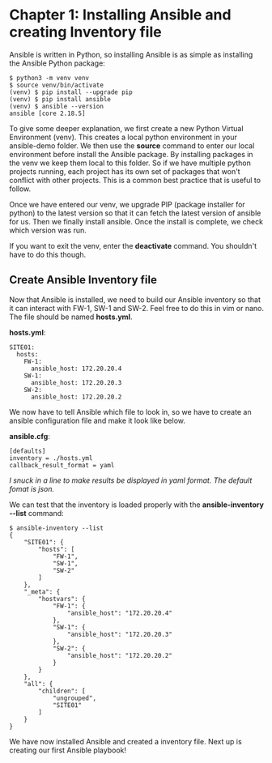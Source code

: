 # Chapter 1: Installing Ansible and creating Inventory file
Ansible is written in Python, so installing Ansible is as simple as installing the Ansible Python package:
```
$ python3 -m venv venv
$ source venv/bin/activate
(venv) $ pip install --upgrade pip
(venv) $ pip install ansible
(venv) $ ansible --version
ansible [core 2.18.5]
```

To give some deeper explanation, we first create a new Python Virtual Environment (venv). This creates a local python environment in your ansible-demo folder. We then use the **source** command to enter our local environment before install the Ansible package. By installing packages in the venv we keep them local to this folder. So if we have multiple python projects running, each project has its own set of packages that won't conflict with other projects. This is a common best practice that is useful to follow.

Once we have entered our venv, we upgrade PIP (package installer for python) to the latest version so that it can fetch the latest version of ansible for us. Then we finally install ansible. Once the install is complete, we check which version was run.

If you want to exit the venv, enter the **deactivate** command. You shouldn't have to do this though.

## Create Ansible Inventory file
Now that Ansible is installed, we need to build our Ansible inventory so that it can interact with FW-1, SW-1 and SW-2. Feel free to do this in vim or nano. The file should be named **hosts.yml**. 

**hosts.yml**:
```
SITE01:
  hosts:
    FW-1:
      ansible_host: 172.20.20.4
    SW-1:
      ansible_host: 172.20.20.3
    SW-2:
      ansible_host: 172.20.20.2
```

We now have to tell Ansible which file to look in, so we have to create an ansible configuration file and make it look like below.

**ansible.cfg**:
```
[defaults]
inventory = ./hosts.yml
callback_result_format = yaml
```
*I snuck in a line to make results be displayed in yaml format. The default fomat is json.*

We can test that the inventory is loaded properly with the **ansible-inventory --list** command:
```
$ ansible-inventory --list
{
    "SITE01": {
        "hosts": [
            "FW-1",
            "SW-1",
            "SW-2"
        ]
    },
    "_meta": {
        "hostvars": {
            "FW-1": {
                "ansible_host": "172.20.20.4"
            },
            "SW-1": {
                "ansible_host": "172.20.20.3"
            },
            "SW-2": {
                "ansible_host": "172.20.20.2"
            }
        }
    },
    "all": {
        "children": [
            "ungrouped",
            "SITE01"
        ]
    }
}
```

We have now installed Ansible and created a inventory file. Next up is creating our first Ansible playbook!


